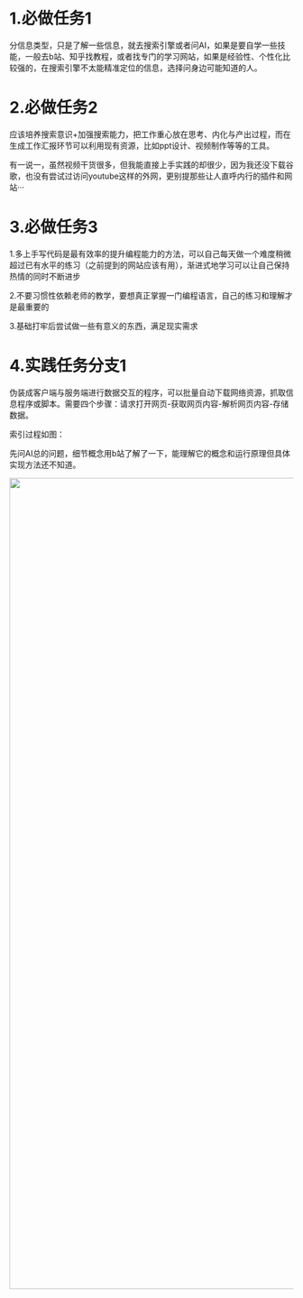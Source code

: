 <!doctype html><div class="lake-content" typography="classic"><h1 id="Xa5xX"><span class="ne-text">1.必做任务1</span></h1><p id="ud046e759" class="ne-p"><span class="ne-text">分信息类型，只是了解一些信息，就去搜索引擎或者问AI，如果是要自学一些技能，一般去b站、知乎找教程，或者找专门的学习网站，如果是经验性、个性化比较强的，在搜索引擎不太能精准定位的信息，选择问身边可能知道的人。</span></p><h1 id="twRti"><span class="ne-text">2.必做任务2</span></h1><p id="ucb98f8aa" class="ne-p"><span class="ne-text">应该培养搜索意识+加强搜索能力，把工作重心放在思考、内化与产出过程，而在生成工作汇报环节可以利用现有资源，比如ppt设计、视频制作等等的工具。</span></p><p id="u553f7aa7" class="ne-p"><span class="ne-text">有一说一，虽然视频干货很多，但我能直接上手实践的却很少，因为我还没下载谷歌，也没有尝试过访问youtube这样的外网，更别提那些让人直呼内行的插件和网站···</span></p><h1 id="Gp7Nk"><span class="ne-text">3.必做任务3</span></h1><p id="u8322fcd3" class="ne-p"><span class="ne-text">1.多上手写代码是最有效率的提升编程能力的方法，可以自己每天做一个难度稍微超过已有水平的练习（之前提到的网站应该有用），渐进式地学习可以让自己保持热情的同时不断进步</span></p><p id="u127ff141" class="ne-p"><span class="ne-text">2.不要习惯性依赖老师的教学，要想真正掌握一门编程语言，自己的练习和理解才是最重要的</span></p><p id="ua3ebbd95" class="ne-p"><span class="ne-text">3.基础打牢后尝试做一些有意义的东西，满足现实需求</span></p><h1 id="ekO8x"><span class="ne-text">4.实践任务分支1</span></h1><p id="u1f1ff908" class="ne-p"><span class="ne-text">伪装成客户端与服务端进行数据交互的程序，可以批量自动下载网络资源，抓取信息程序或脚本。需要四个步骤：请求打开网页-获取网页内容-解析网页内容-存储数据。</span></p><p id="u5e37b2b8" class="ne-p"><span class="ne-text">索引过程如图：</span></p><p id="u3e7a6ae5" class="ne-p"><span class="ne-text">先问AI总的问题，细节概念用b站了解了一下，能理解它的概念和运行原理但具体实现方法还不知道。</span></p><p id="u0e0c741e" class="ne-p"><img src="https://cdn.nlark.com/yuque/0/2024/png/49723934/1732283606527-9bad66fd-d10a-4b09-9695-ce80897e077b.png" width="1439.4285714285713" id="u46484c19" class="ne-image"></p><p id="ucc9cb4a4" class="ne-p"><br></p></div>